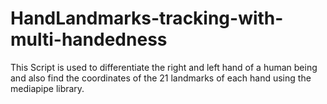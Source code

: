 # HandLandmarks-tracking-with-multi-handedness
This Script is used to differentiate the right and left hand of a human being and also find the coordinates of the 21 landmarks of each hand using the mediapipe library.

